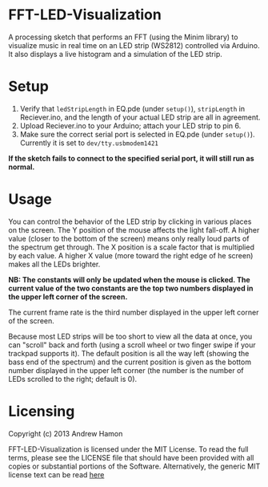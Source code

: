 FFT-LED-Visualization
=====================

A processing sketch that performs an FFT (using the Minim library) to visualize music in real time on an LED strip (WS2812) controlled via Arduino.
It also displays a live histogram and a simulation of the LED strip.

Setup
=====================

1. Verify that `ledStripLength` in EQ.pde (under `setup()`), `stripLength` in Reciever.ino, and the length of your actual LED strip are all in agreement.
2. Upload Reciever.ino to your Arduino; attach your LED strip to pin 6.
3. Make sure the correct serial port is selected in EQ.pde (under `setup()`). Currently it is set to `dev/tty.usbmodem1421`

**If the sketch fails to connect to the specified serial port, it will still run as normal.**

Usage
=====================

You can control the behavior of the LED strip by clicking in various places on the screen. The Y position of the mouse affects the light fall-off. A higher value (closer to the bottom of the screen) means only really loud parts of the spectrum get through. The X position is a scale factor that is multiplied by each value. A higher X value (more toward the right edge of he screen) makes all the LEDs brighter.

**NB: The constants will only be updated when the mouse is clicked. The current value of the two constants are the top two numbers displayed in the upper left corner of the screen.**

The current frame rate is the third number displayed in the upper left corner of the screen.

Because most LED strips will be too short to view all the data at once, you can "scroll" back and forth (using a scroll wheel or two finger swipe if your trackpad supports it). The default position is all the way left (showing the bass end of the spectrum) and the current position is given as the bottom number displayed in the upper left corner (the number is the number of LEDs scrolled to the right; default is 0).


# Licensing
Copyright (c) 2013 Andrew Hamon

FFT-LED-Visualization is licensed under the MIT License.  To read the full terms, please see the LICENSE file that should have been provided with all copies or substantial portions of the Software. Alternatively, the generic MIT license text can be read [here](http://opensource.org/licenses/MIT)
